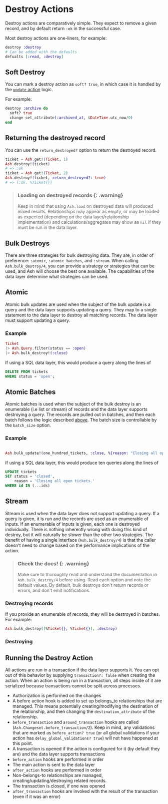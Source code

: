# Destroy Actions

Destroy actions are comparatively simple. They expect to remove a given record, and by default return `:ok` in the successful case.

Most destroy actions are one-liners, for example:

```elixir
destroy :destroy
# Can be added with the defaults
defualts [:read, :destroy]
```

## Soft Destroy

You can mark a destroy action as `soft? true`, in which case it is handled by the [`update` action](/documentation/topics/actions/update-actions.md) logic.

For example:

```elixir
destroy :archive do
  soft? true
  change set_attribute(:archived_at, &DateTime.utc_now/0)
end
```

## Returning the destroyed record

You can use the `return_destroyed?` option to return the destroyed record.

```elixir
ticket = Ash.get!(Ticket, 1)
Ash.destroy!(ticket)
# => :ok
ticket = Ash.get!(Ticket, 2)
Ash.destroy!(ticket, return_destroyed?: true)
# => {:ok, %Ticket{}}
```

> ### Loading on destroyed records {: .warning}
> Keep in mind that using `Ash.load` on destroyed data will produced mixed results. Relationships may appear as empty, or may be loaded as expected (depending on the data layer/relationship implementation) and calculations/aggregates may show as `nil` if they must be run in the data layer.

## Bulk Destroys

There are three strategies for bulk destroying data. They are, in order of preference: `:atomic`, `:atomic_batches`, and `:stream`. When calling `Ash.bulk_destroy/4`, you can provide a strategy or strategies that can be used, and Ash will choose the best one available. The capabilities of the data layer determine what strategies can be used.

## Atomic

Atomic bulk updates are used when the subject of the bulk update is a query and the data layer supports updating a query. They map to a single statement to the data layer to destroy all matching records. The data layer must support updating a query.

### Example

```elixir
Ticket
|> Ash.Query.filter(status == :open)
|> Ash.bulk_destroy!(:close)
```

If using a SQL data layer, this would produce a query along the lines of

```sql
DELETE FROM tickets
WHERE status = 'open';
```

## Atomic Batches

Atomic batches is used when the subject of the bulk destroy is an enumerable (i.e list or stream) of records and the data layer supports destroying a query. The records are pulled out in batches, and then each batch follows the logic described [above](#atomic). The batch size is controllable by the `batch_size` option.

### Example

```elixir

Ash.bulk_update!(one_hundred_tickets, :close, %{reason: "Closing all open tickets."}, batch_size: 10)
```

If using a SQL data layer, this would produce ten queries along the lines of

```sql
UPDATE tickets
SET status = 'closed',
    reason = 'Closing all open tickets.'
WHERE id IN (...ids)
```

## Stream

Stream is used when the data layer does not support updating a query. If a query is given, it is run and the records are used as an enumerable of inputs. If an enumerable of inputs is given, each one is destroyed individually. There is nothing inherently wrong with doing this kind of destroy, but it will naturally be slower than the other two strategies.
The benefit of having a single interface (`Ash.bulk_destroy/4`) is that the caller doesn't need to change based on the performance implications of the action.

> ### Check the docs! {: .warning}
> Make sure to thoroughly read and understand the documentation in `Ash.bulk_destroy/4` before using. Read each option and note the default values. By default, bulk destroys don't return records or errors, and don't emit notifications.

### Destroying records

If you provide an enumerable of records, they will be destroyed in batches. For example:

```elixir
Ash.bulk_destroy([%Ticket{}, %Ticket{}], :destroy)
```

### Destroying

## Running the Destroy Action

All actions are run in a transaction if the data layer supports it. You can opt out of this behavior by supplying `transaction?: false` when creating the action. When an action is being run in a transaction, all steps inside of it are serialized because transactions cannot be split across processes.

- Authorization is performed on the changes
- A before action hook is added to set up belongs_to relationships that are managed. This means potentially creating/modifying the destination of the relationship, and then changing the `destination_attribute` of the relationship.
- `before_transaction` and `around_transaction` hooks are called (`Ash.Changeset.before_transaction/2`). Keep in mind, any validations that are marked as `before_action? true` (or all global validations if your action has `delay_global_validations? true`) will not have happened at this point.
- A transaction is opened if the action is configured for it (by default they are) and the data layer supports transactions
- `before_action` hooks are performed in order
- The main action is sent to the data layer
- `after_action` hooks are performed in order
- Non-belongs-to relationships are managed, creating/updating/destroying related records.
- The transaction is closed, if one was opened
- `after_transaction` hooks are invoked with the result of the transaction (even if it was an error)
